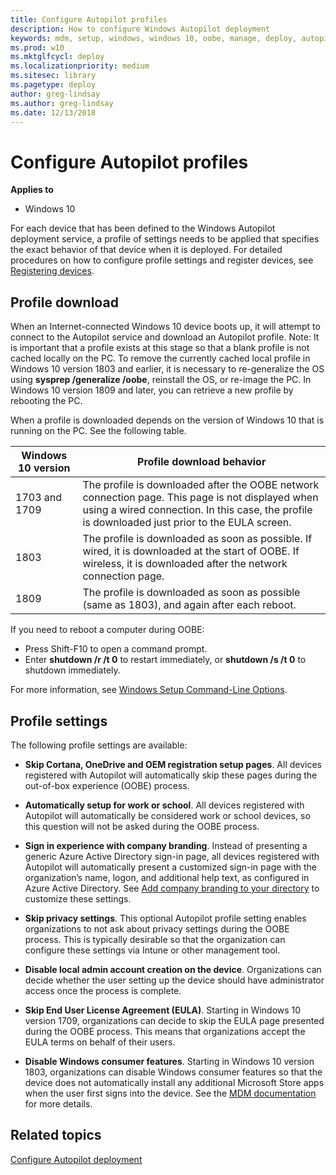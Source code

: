 ```yaml
---
title: Configure Autopilot profiles
description: How to configure Windows Autopilot deployment
keywords: mdm, setup, windows, windows 10, oobe, manage, deploy, autopilot, ztd, zero-touch, partner, msfb, intune
ms.prod: w10
ms.mktglfcycl: deploy
ms.localizationpriority: medium
ms.sitesec: library
ms.pagetype: deploy
author: greg-lindsay
ms.author: greg-lindsay
ms.date: 12/13/2018
---
```


# Configure Autopilot profiles

**Applies to**

-   Windows 10

For each device that has been defined to the Windows Autopilot deployment service, a profile of settings needs to be applied that specifies the exact behavior of that device when it is deployed. For detailed procedures on how to configure profile settings and register devices, see [Registering devices](add-devices.md#registering-devices).

## Profile download

When an Internet-connected Windows 10 device boots up, it will attempt to connect to the Autopilot service and download an Autopilot profile. Note: It is important that a profile exists at this stage so that a blank profile is not cached locally on the PC. To remove the currently cached local profile in Windows 10 version 1803 and earlier, it is necessary to re-generalize the OS using **sysprep /generalize /oobe**, reinstall the OS, or re-image the PC. In Windows 10 version 1809 and later, you can retrieve a new profile by rebooting the PC.

When a profile is downloaded depends on the version of Windows 10 that is running on the PC. See the following table.

| Windows 10 version | Profile download behavior |
| --- | --- |
| 1703 and 1709 | The profile is downloaded after the OOBE network connection page. This page is not displayed when using a wired connection. In this case, the profile is downloaded just prior to the EULA screen. |
| 1803 | The profile is downloaded as soon as possible.  If wired, it is downloaded at the start of OOBE. If wireless, it is downloaded after the network connection page. |
| 1809 | The profile is downloaded as soon as possible (same as 1803), and again after each reboot. |

If you need to reboot a computer during OOBE: 
- Press Shift-F10 to open a command prompt.
- Enter **shutdown /r /t 0** to restart immediately, or **shutdown /s /t 0** to shutdown immediately.

For more information, see [Windows Setup Command-Line Options](https://docs.microsoft.com/windows-hardware/manufacture/desktop/windows-setup-command-line-options).

## Profile settings

The following profile settings are available:

-   **Skip Cortana, OneDrive and OEM registration setup pages**. All devices registered with Autopilot will automatically skip these pages during the out-of-box experience (OOBE) process.

-   **Automatically setup for work or school**. All devices registered with Autopilot will automatically be considered work or school devices, so this question will not be asked during the OOBE process.

-   **Sign in experience with company branding**. Instead of presenting a generic Azure Active Directory sign-in page, all devices registered with Autopilot will automatically present a customized sign-in page with the organization’s name, logon, and additional help text, as configured in Azure Active Directory. See [Add company branding to your directory](https://docs.microsoft.com/azure/active-directory/customize-branding#add-company-branding-to-your-directory) to customize these settings.

-   **Skip privacy settings**. This optional Autopilot profile setting enables organizations to not ask about privacy settings during the OOBE process. This is typically desirable so that the organization can configure these settings via Intune or other management tool.

-   **Disable local admin account creation on the device**. Organizations can decide whether the user setting up the device should have administrator access once the process is complete.

-   **Skip End User License Agreement (EULA)**. Starting in Windows 10 version 1709, organizations can decide to skip the EULA page presented during the OOBE process. This means that organizations accept the EULA terms on behalf of their users.

-   **Disable Windows consumer features**. Starting in Windows 10 version 1803, organizations can disable Windows consumer features so that the device does not automatically install any additional Microsoft Store apps when the user first signs into the device. See the [MDM documentation](https://docs.microsoft.com/windows/client-management/mdm/policy-csp-experience#experience-allowwindowsconsumerfeatures) for more details.

## Related topics

[Configure Autopilot deployment](configure-autopilot.md)